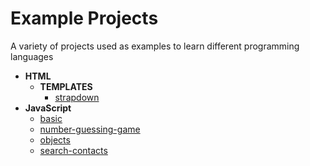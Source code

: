 # **Example Projects**

A variety of projects used as examples to learn different programming languages

- **HTML**
  - **TEMPLATES**
    - [strapdown](HTML/TEMPLATES/strapdown.html)
- **JavaScript**
  - [basic](JavaScript/basic.html)
  - [number-guessing-game](JavaScript/number-guessing-game.html)
  - [objects](JavaScript/objects.html)
  - [search-contacts](JavaScript/search-contacts.html)
